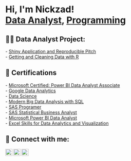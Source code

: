<h1>Hi, I'm Nickzad! <br/><a href="https://www.linkedin.com/in/nickzad-pratama/">Data Analyst</a>, <a href="https://github.com/nickzadpratama">Programming</a></h1>

<h2>👨‍💻 Data Analyst Project:</h2>
- <a href="https://github.com/nickzadpratama/Shiny-Application-and-Reproducible-Pitch">Shiny Application and Reproducible Pitch</a><br>
- <a href="https://github.com/nickzadpratama/Getting-and-Cleaning-Data-Course-Project">Getting and Cleaning Data with R</a><br>

<h2>📄 Certifications</h2>
- <a href="https://learn.microsoft.com/id-id/users/nickzadpratama-3297/credentials/5b5ffe9daaf48651?ref=https%3A%2F%2Fwww.linkedin.com%2F">Microsoft Certified: Power BI Data Analyst Associate</a><br>
- <a href="https://www.coursera.org/account/accomplishments/professional-cert/VCHBCZ6BCTD7?utm_source=link&utm_medium=certificate&utm_content=cert_image&utm_campaign=sharing_cta&utm_product=prof">Google Data Analytics</a><br>
- <a href="https:https://www.coursera.org/account/accomplishments/specialization/HZ6BL8Q4GHYA?utm_source=link&utm_medium=certificate&utm_content=cert_image&utm_campaign=sharing_cta&utm_product=s12n">Data Science</a><br>
- <a href="https://www.coursera.org/account/accomplishments/specialization/47U2FRWGDG5S?utm_source=link&utm_medium=certificate&utm_content=cert_image&utm_campaign=sharing_cta&utm_product=s12n">Modern Big Data Analysis with SQL</a><br>
- <a href="https://www.coursera.org/account/accomplishments/professional-cert/WNBE9RPCGAHJ?utm_source=link&utm_medium=certificate&utm_content=cert_image&utm_campaign=sharing_cta&utm_product=prof">SAS Programer</a><br>
- <a href="https://www.coursera.org/account/accomplishments/professional-cert/4X5WS25L6FCA?utm_source=link&utm_medium=certificate&utm_content=cert_image&utm_campaign=sharing_cta&utm_product=prof">SAS Statistical Business Analyst</a><br>
- <a href="https://www.coursera.org/account/accomplishments/professional-cert/A5CRJJKJ8DNM?utm_source=link&utm_medium=certificate&utm_content=cert_image&utm_campaign=sharing_cta&utm_product=prof">Microsoft Power BI Data Analyst</a><br>
- <a href="https://www.coursera.org/account/accomplishments/specialization/Z973GMDTSKDM?utm_source=link&utm_medium=certificate&utm_content=cert_image&utm_campaign=sharing_cta&utm_product=s12n">Excel Skills for Data Analytics and Visualization</a><br>

<h2> 🤳 Connect with me:</h2>

[<img align="left" alt="Nickzad | LinkedIn" width="22px" src="https://cdn.jsdelivr.net/npm/simple-icons@v3/icons/linkedin.svg" />][linkedin]
[<img align="left" alt="Nickzad | Twitter" width="22px" src="https://cdn.jsdelivr.net/npm/simple-icons@v3/icons/twitter.svg" />][twitter]
[<img align="left" alt="Nickzad | Instagram" width="22px" src="https://cdn.jsdelivr.net/npm/simple-icons@v3/icons/instagram.svg" />][instagram]

[twitter]: https://x.com/nickzadp
[instagram]: https://www.instagram.com/nikzadp/
[linkedin]: https://www.linkedin.com/in/nickzad-pratama/

<!--
**nickzadpratama/nickzadpratamaa** is a ✨ _special_ ✨ repository because its `README.md` (this file) appears on your GitHub profile.

Here are some ideas to get you started:

- 🔭 I’m currently working on ...
- 🌱 I’m currently learning Data Analyst
- 👯 I’m looking to collaborate on Work as Data Analyst
- 🤔 I’m looking for help with Data Analyst
- 💬 Ask me about Data Analyst/ Data Science
- 📫 How to reach me: 0859106980511(WA)|nickzadpratama7@gmail.com(email)
-->

